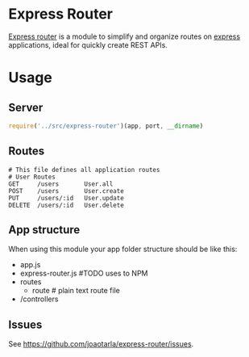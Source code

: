 # **Express Router**
[Express router](https://github.com/joaotarla/express-router) is a module to simplify and organize routes on [express](http://expressjs.com) applications, ideal for quickly create REST APIs.


# Usage
## Server
```javascript
require('../src/express-router')(app, port, __dirname)
```

## Routes
```
# This file defines all application routes
# User Routes
GET     /users       User.all
POST    /users       User.create      
PUT     /users/:id   User.update
DELETE  /users/:id   User.delete

```
## App structure
When using this module your app folder structure should be like this:
- app.js
- express-router.js #TODO uses to NPM
- routes
  - route # plain text route file
- /controllers

## Issues

See <https://github.com/joaotarla/express-router/issues>.
